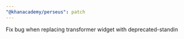 ```yaml
---
"@khanacademy/perseus": patch
---
```


Fix bug when replacing transformer widget with deprecated-standin

